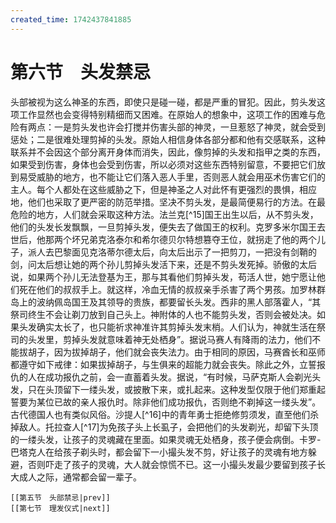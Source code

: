 ```yaml
---
created_time: 1742437841885
---
```

# 第六节　头发禁忌

头部被视为这么神圣的东西，即使只是碰一碰，都是严重的冒犯。因此，剪头发这项工作显然也会变得特别精细而又困难。在原始人的想象中，这项工作的困难与危险有两点：一是剪头发也许会打搅并伤害头部的神灵，一旦惹怒了神灵，就会受到惩处；二是很难处理剪掉的头发。原始人相信身体各部分都和他有交感联系，这种联系并不会因这个部分离开身体而消失，因此，像剪掉的头发和指甲之类的东西，如果受到伤害，身体也会受到伤害，所以必须对这些东西特别留意，不要把它们放到易受威胁的地方，也不能让它们落入恶人手里，否则恶人就会用巫术伤害它们的主人。每个人都处在这些威胁之下，但是神圣之人对此怀有更强烈的畏惧，相应地，他们也采取了更严密的防范举措。坚决不剪头发，是最简便易行的方法。在最危险的地方，人们就会采取这种方法。法兰克[^15]国王出生以后，从不剪头发，他们的头发长发飘飘，一旦剪掉头发，便失去了做国王的权利。克罗多米尔国王去世后，他那两个坏兄弟克洛泰尔和希尔德贝尔特想篡夺王位，就拐走了他的两个儿子，派人去巴黎面见克洛蒂尔德太后，向太后出示了一把剪刀，一把没有剑鞘的剑，问太后想让她的两个孙儿剪掉头发活下来，还是不剪头发死掉。骄傲的太后说，如果两个孙儿无法登基为王，那与其看他们剪掉头发，苟活人世，她宁愿让他们死在他们的叔叔手上。就这样，冷血无情的叔叔亲手杀害了两个男孩。加罗林群岛上的波纳佩岛国王及其领导的贵族，都要留长头发。西非的黑人部落霍人，“其祭司终生不会让剃刀放到自己头上。神附体的人也不能剪头发，否则会被处决。如果头发确实太长了，也只能祈求神准许其剪掉头发末梢。人们认为，神就生活在祭司的头发里，剪掉头发就意味着神无处栖身”。据说马赛人有降雨的法力，他们不能拔胡子，因为拔掉胡子，他们就会丧失法力。由于相同的原因，马赛酋长和巫师都遵守如下戒律：如果拔掉胡子，与生俱来的超能力就会丧失。除此之外，立誓报仇的人在成功报仇之前，会一直蓄着头发。据说，“有时候，马萨克斯人会剃光头发，只在头顶留下一缕头发，或披散下来，或扎起来。这种发型仅限于他们郑重起誓要为某位已故的亲人报仇时。除非他们成功报仇，否则绝不剃掉这一缕头发”。古代德国人也有类似风俗。沙提人[^16]中的青年勇士拒绝修剪须发，直至他们杀掉敌人。托拉查人[^17]为免孩子头上长虱子，会把他们的头发剃光，却留下头顶的一缕头发，让孩子的灵魂藏在里面。如果灵魂无处栖身，孩子便会病倒。卡罗-巴塔克人在给孩子剃头时，都会留下一小撮头发不剪，好让孩子的灵魂有地方躲避，否则吓走了孩子的灵魂，大人就会惊慌不已。这一小撮头发最少要留到孩子长大成人之际，通常都会留一辈子。

```booknav
[[第五节　头部禁忌|prev]]
[[第七节　理发仪式|next]]
```